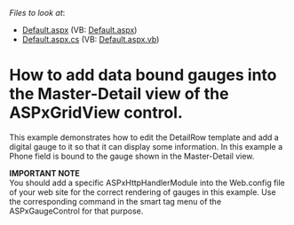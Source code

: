 <!-- default file list -->
*Files to look at*:

* [Default.aspx](./CS/WebApplication1/Default.aspx) (VB: [Default.aspx](./VB/WebApplication1/Default.aspx))
* [Default.aspx.cs](./CS/WebApplication1/Default.aspx.cs) (VB: [Default.aspx.vb](./VB/WebApplication1/Default.aspx.vb))
<!-- default file list end -->
# How to add data bound gauges into the Master-Detail view of the ASPxGridView control.


<p>This example demonstrates how to edit the DetailRow template and add a digital gauge to it so that it can display some information. In this example a Phone field is bound to the gauge shown in the Master-Detail view.</p><p><strong>IMPORTANT NOTE</strong><br />
You should add a specific ASPxHttpHandlerModule into the Web.config file of your web site for the correct rendering of gauges in this example. Use the corresponding command in the smart tag menu of the ASPxGaugeControl for that purpose.</p>

<br/>


